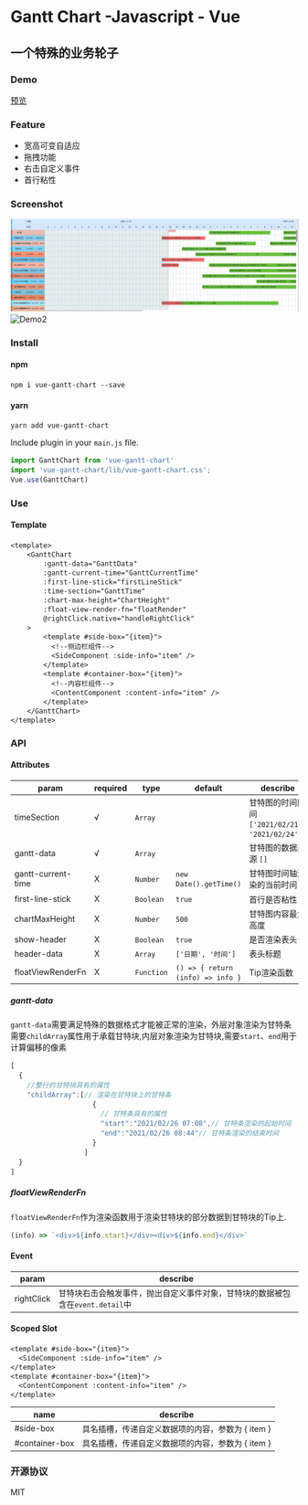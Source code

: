 # Gantt Chart  -Javascript - Vue

## 一个特殊的业务轮子

### Demo
[预览](https://xihaoshangdi.github.io/vue-gantt-chart/)

### Feature
- 宽高可变自适应
- 拖拽功能
- 右击自定义事件
- 首行粘性

### Screenshot
![Demo](./Screenshot/demo.gif)
![Demo2](./Screenshot/demo2.gif)
### Install
#### npm
```shell script
npm i vue-gantt-chart --save
```
#### yarn
```shell script
yarn add vue-gantt-chart
```
Include plugin in your `main.js` file.

```javascript
import GanttChart from 'vue-gantt-chart'
import 'vue-gantt-chart/lib/vue-gantt-chart.css';
Vue.use(GanttChart)
```
### Use
#### Template
```vue
<template>
    <GanttChart
        :gantt-data="GanttData"
        :gantt-current-time="GanttCurrentTime"
        :first-line-stick="firstLineStick"
        :time-section="GanttTime"
        :chart-max-height="ChartHeight"
        :float-view-render-fn="floatRender"
        @rightClick.native="handleRightClick"
    >
        <template #side-box="{item}">
          <!--侧边栏组件-->
          <SideComponent :side-info="item" />
        </template>
        <template #container-box="{item}">
          <!--内容栏组件-->
          <ContentComponent :content-info="item" />
        </template>
    </GanttChart>
</template>
```
### API
#### Attributes
| param      | required | type  | default | describe |
|------------|----------|-------|---------|----------|
| timeSection | √        | `Array` |  | 甘特图的时间区间  `['2021/02/21', '2021/02/24']`|
| gantt-data | √        | `Array` |   | 甘特图的数据来源 `[]`|
| gantt-current-time     | X   |      `Number` | `new Date().getTime()`    |  甘特图时间轴渲染的当前时间        |
| first-line-stick | X       | `Boolean` |   `true`   | 首行是否粘性|
| chartMaxHeight | X        | `Number` |    `500`  | 甘特图内容最大高度|
| show-header | X        | `Boolean` |   `true`    | 是否渲染表头|
| header-data | X        | `Array` |   `['日期', '时间']`    | 表头标题|
| floatViewRenderFn | X        | `Function` |   `() => { return (info) => info }`    | Tip渲染函数 |
##### gantt-data
`gantt-data`需要满足特殊的数据格式才能被正常的渲染，外层对象渲染为甘特条需要`childArray`属性用于承载甘特块,内层对象渲染为甘特块,需要`start`、`end`用于计算偏移的像素
```js
[
  {
    //整行的甘特块具有的属性
    "childArray":[// 渲染在甘特块上的甘特条
                    {
                      // 甘特条具有的属性
                      "start":"2021/02/26 07:08",// 甘特条渲染的起始时间
                      "end":"2021/02/26 08:44"// 甘特条渲染的结束时间
                    }
                  ]
  }
]
```
##### floatViewRenderFn
`floatViewRenderFn`作为渲染函数用于渲染甘特块的部分数据到甘特块的Tip上.
```js
(info) => `<div>${info.start}</div><div>${info.end}</div>`
```
#### Event
| param      | describe                                                                       |
|------------|----------|
|rightClick|甘特块右击会触发事件，抛出自定义事件对象，甘特块的数据被包含在`event.detail`中|
#### Scoped Slot
```vue
<template #side-box="{item}">
  <SideComponent :side-info="item" />
</template>
<template #container-box="{item}">
  <ContentComponent :content-info="item" />
</template>
```

| name      | describe                                                                       |
|------------|----------|
|#side-box|具名插槽，传递自定义数据项的内容，参数为 { item }|
|#container-box|具名插槽，传递自定义数据项的内容，参数为 { item }|
### 开源协议
MIT
